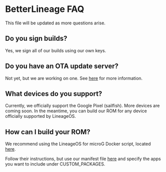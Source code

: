# BetterLineage FAQ

This file will be updated as more questions arise.

## Do you sign builds?

Yes, we sign all of our builds using our own keys.

## Do you have an OTA update server?

Not yet, but we are working on one. See [here](https://github.com/BetterLineage/BetterLineage/projects/1#card-37569384) for more information.

## What devices do you support?

Currently, we officially support the Google Pixel (sailfish). More devices are coming soon. In the meantime, you can build our ROM for any device officially supported by LineageOS.

## How can I build your ROM?

We recommend using the LineageOS for microG Docker script, located [here](https://github.com/lineageos4microg/docker-lineage-cicd).

Follow their instructions, but use our manifest file [here](https://github.com/BetterLineage/BetterLineage/blob/master/manifest.xml) and specify the apps you want to include under CUSTOM_PACKAGES.
